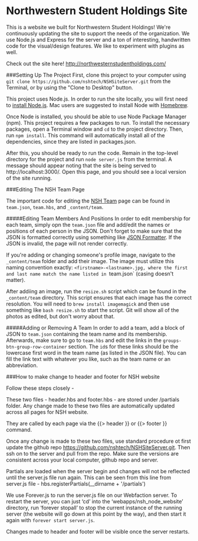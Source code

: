 # Northwestern Student Holdings Site
This is a website we built for Northwestern Student Holdings! We're continuously updating the site to support the needs of the organization. We use Node.js and Express for the server and a ton of interesting, handwritten code for the visual/design features. We like to experiment with plugins as well.

Check out the site here! http://northwesternstudentholdings.com/

###Setting Up The Project
First, clone this project to your computer using `git clone https://github.com/nshtech/NSHSiteServer.git` from the Terminal, or by using the "Clone to Desktop" button.

This project uses Node.js. In order to run the site locally, you will first need to [install Node.js](https://nodejs.org/en/download/package-manager/). Mac users are suggested to install Node with [Homebrew](http://brew.sh/).

Once Node is installed, you should be able to use Node Package Manager (npm). This project requires a few packages to run. To install the necessary packages, open a Terminal window and `cd` to the project directory. Then, run `npm install`. This command will automatically install all of the dependencies, since they are listed in packages.json.

After this, you should be ready to run the code. Remain in the top-level directory for the project and run `node server.js` from the terminal. A message should appear noting that the site is being served to http://localhost:3000/. Open this page, and you should see a local version of the site running.

###Editing The NSH Team Page

The important code for editing the [NSH Team](http://northwesternstudentholdings.com/team) page can be found in `team.json`, `team.hbs`, and `_content/team`.

#####Editing Team Members And Positions
In order to edit membership for each team, simply opn the `team.json` file and add/edit the names or positions of each person in the JSON. Don't forget to make sure that the JSON is formatted correctly using something like [JSON Formatter](https://jsonformatter.curiousconcept.com/). If the JSON is invalid, the page will not render correctly.

If you're adding or changing someone's profile image, navigate to the `_content/team` folder and add their image. The image must utilize this naming convention exactly: `<firstname>-<lastname>.jpg, where the first and last name match the name listed in `team.json` (casing doesn't matter).

After addiing an image, run the `resize.sh` script which can be found in the `_content/team` directory. This script ensures that each image has the correct resolution. You will need to `brew install imagemagick` and then use something like `bash resize.sh` to start the script. Git will show all of the photos as edited, but don't worry about that.

#####Adding or Removing A Team
In order to add a team, add a block of JSON to `team.json` containing the team name and its membership. Afterwards, make sure to go to `team.hbs` and edit the links in the `groups-btn-group-row-container` section. The `id`s for these links should be the lowercase first word in the team name (as listed in the JSON file). You can fill the link text with whatever you like, such as the team name or an abbreviation.

###How to make change to header and footer for NSH website

Follow these steps closely -

These two files - header.hbs and footer.hbs - are stored under /partials folder. Any change made to these two files are automatically updated across all pages for NSH website.

They are called by each page via the {{> header }} or {{> footer }} command.

Once any change is made to these two files, use standard procedure ot first update the github repo https://github.com/nshtech/NSHSiteServer.git. Then ssh on to the server and pull from the repo. Make sure the versions are consistent across your local computer, github repo and server.

Partials are loaded when the server begin and changes will not be reflected until the server.js file run again. This can be seen from this line from server.js file - hbs.registerPartials(__dirname + '/partials')

We use Forever.js to run the server.js file on our Webfaction server. To restart the server, you can just ‘cd’ into the ‘webapps/nsh_node_website’ directory, run ‘forever stopall’ to stop the current instance of the running server (the website will go down at this point by the way), and then start it again with `forever start server.js`.

Changes made to header and footer will be visible once the server restarts.
